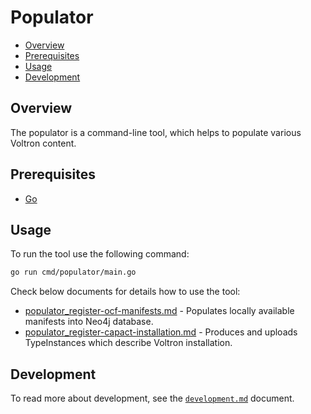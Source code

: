 # Populator

- [Overview](#overview)
- [Prerequisites](#prerequisites)
- [Usage](#usage)
- [Development](#development)

## Overview

The populator is a command-line tool, which helps to populate various Voltron content.

## Prerequisites

- [Go](https://golang.org)

## Usage

To run the tool use the following command:
```bash
go run cmd/populator/main.go
```

Check below documents for details how to use the tool: 
* [populator_register-ocf-manifests.md](./docs/populator_register-ocf-manifests.md)	- Populates locally available manifests into Neo4j database.
* [populator_register-capact-installation.md](./docs/populator_register-capact-installation.md)	- Produces and uploads TypeInstances which describe Voltron installation.

## Development

To read more about development, see the [`development.md`](../../docs/development.md) document.
